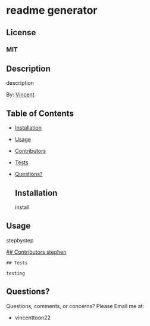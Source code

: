 
# readme generator

## License
### MIT

## Description
description

By: [Vincent](https://github.com/vincenttoon)

## Table of Contents
* [Installation](#installation)

* [Usage](#usage)

* [Contributors](#contributors)

* [Tests](#tests)

* [Questions?](#questions)<br>


    ## Installation
    install  

## Usage
stepbystep

[
    ## Contributors
    stephen](stevelink)


    ## Tests
    
    testing

## Questions?
Questions, comments, or concerns? Please Email me at:
* vincenttoon22
